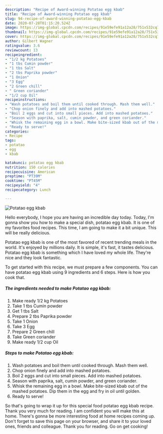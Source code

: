 ```yaml
---
description: "Recipe of Award-winning Potatao egg kbab"
title: "Recipe of Award-winning Potatao egg kbab"
slug: 94-recipe-of-award-winning-potatao-egg-kbab
date: 2020-07-28T01:15:20.524Z
image: https://img-global.cpcdn.com/recipes/91e59efe91a12a28/751x532cq70/potatao-egg-kbab-recipe-main-photo.jpg
thumbnail: https://img-global.cpcdn.com/recipes/91e59efe91a12a28/751x532cq70/potatao-egg-kbab-recipe-main-photo.jpg
cover: https://img-global.cpcdn.com/recipes/91e59efe91a12a28/751x532cq70/potatao-egg-kbab-recipe-main-photo.jpg
author: Gilbert Wagner
ratingvalue: 3.6
reviewcount: 13
recipeingredient:
- "1/2 kg Potatoes"
- "1 tbs Cumin powder"
- "1 tbs Salt"
- "2 tbs Paprika powder"
- "1 Onion"
- "3 Egg"
- "2 Green chill"
- " Green coriander"
- "1/2 cup Oil"
recipeinstructions:
- "Wash potatoes and boil them until cooked through. Mash them well."
- "Chop onion finely and add into mashed potatoes."
- "Boil 2 eggs and cut into small pieces. Add into mashed potatoes."
- "Season with paprika, salt, cumin powder, and green coriander."
- "Whisk the remaining egg in a bowl. Make bite-sized kbab out of the mashed potatoes. Dip them in the egg and fry in oil until golden."
- "Ready to serve!"
categories:
- Recipe
tags:
- potatao
- egg
- kbab

katakunci: potatao egg kbab 
nutrition: 150 calories
recipecuisine: American
preptime: "PT39M"
cooktime: "PT45M"
recipeyield: "4"
recipecategory: Lunch

---
```



![Potatao egg kbab](https://img-global.cpcdn.com/recipes/91e59efe91a12a28/751x532cq70/potatao-egg-kbab-recipe-main-photo.jpg)

Hello everybody, I hope you are having an incredible day today. Today, I'm gonna show you how to make a special dish, potatao egg kbab. It is one of my favorites food recipes. This time, I am going to make it a bit unique. This will be really delicious.

Potatao egg kbab is one of the most favored of recent trending meals in the world. It's enjoyed by millions daily. It is simple, it's fast, it tastes delicious. Potatao egg kbab is something which I have loved my whole life. They're nice and they look fantastic.




To get started with this recipe, we must prepare a few components. You can have potatao egg kbab using 9 ingredients and 6 steps. Here is how you cook that.

<!--inarticleads1-->

##### The ingredients needed to make Potatao egg kbab:

1. Make ready 1/2 kg Potatoes
1. Take 1 tbs Cumin powder
1. Get 1 tbs Salt
1. Prepare 2 tbs Paprika powder
1. Take 1 Onion
1. Take 3 Egg
1. Prepare 2 Green chill
1. Take  Green coriander
1. Make ready 1/2 cup Oil




<!--inarticleads2-->

##### Steps to make Potatao egg kbab:

1. Wash potatoes and boil them until cooked through. Mash them well.
1. Chop onion finely and add into mashed potatoes.
1. Boil 2 eggs and cut into small pieces. Add into mashed potatoes.
1. Season with paprika, salt, cumin powder, and green coriander.
1. Whisk the remaining egg in a bowl. Make bite-sized kbab out of the mashed potatoes. Dip them in the egg and fry in oil until golden.
1. Ready to serve!




So that's going to wrap it up for this special food potatao egg kbab recipe. Thank you very much for reading. I am confident you will make this at home. There's gonna be more interesting food at home recipes coming up. Don't forget to save this page on your browser, and share it to your loved ones, friends and colleague. Thank you for reading. Go on get cooking!
